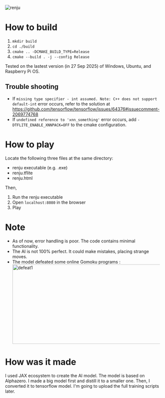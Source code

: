 ![renju](https://github.com/user-attachments/assets/322a94b4-d045-4756-bdf1-88234579305b)


# How to build  
1. ``mkdir build``
2. ``cd ./build``
3. ``cmake .. -DCMAKE_BUILD_TYPE=Release``
4. ``cmake --build . -j --config Release``  

Tested on the lastest version (in 27 Sep 2025) of Windows, Ubuntu, and Raspberry Pi OS.

## Trouble shooting
* If ``missing type specifier - int assumed. Note: C++ does not support default-int`` error occurs, refer to the solution at https://github.com/tensorflow/tensorflow/issues/64376#issuecomment-2069774768
* If ``undefined reference to 'xnn_something'`` error occurs, add ``-DTFLITE_ENABLE_XNNPACK=OFF`` to the cmake configuration.


# How to play  
Locate the following three files at the same directory:
* renju executable (e.g. .exe)
* renju.tflite
* renju.html

Then,

1. Run the renju executable
2. Open ``localhost:8080`` in the browser
3. Play


# Note  
* As of now, error handling is poor. The code contains minimal functionality.
* The AI is not 100% perfect. It could make mistakes, placing strange moves.
* The model defeated some online Gomoku programs :  
   <img width="530" height="259" alt="defeat1" src="https://github.com/user-attachments/assets/15859ff3-d0cb-4349-92f2-247cb62fb885" />


# How was it made
I used JAX ecosystem to create the AI model. The model is based on Alphazero. I made a big model first and distill it to a smaller one. Then, I converted it to tensorflow model. I'm going to upload the full training scripts later.

